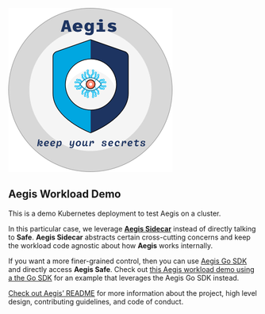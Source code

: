 ![Aegis](assets/aegis-banner.png "Aegis")

## Aegis Workload Demo

This is a demo Kubernetes deployment to test Aegis on a cluster.

In this particular case, we leverage [**Aegis Sidecar**][aegis-sidecar] instead
of directly talking to **Safe**. **Aegis Sidecar** abstracts certain cross-cutting
concerns and keep the workload code agnostic about how **Aegis** works internally.

If you want a more finer-grained control, then you can use [Aegis Go SDK][aegis-sdk-go]
and directly access **Aegis Safe**. Check out [this Aegis workload demo 
using a the Go SDK][aegis-demo-sidecar] for an example that leverages
the Aegis Go SDK instead.

[aegis-sidecar]: https://github.com/zerotohero-dev/aegis-sidecar
[aegis-sdk-go]: https://github.com/zerotohero-dev/aegis-sdk-go
[aegis-demo-sidecar]: https://github.com/zerotohero-dev/aegis-workload-demo-using-sidecar

[Check out Aegis’ README][aegis-readme] for more information about the project,
high level design, contributing guidelines, and code of conduct.

[aegis]: https://github.com/zerotohero-dev/aegis "Aegis"
[aegis-readme]: https://github.com/zerotohero-dev/aegis/blob/main/README.md "Aegis README"